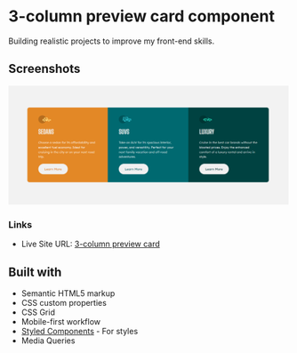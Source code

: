 # 3-column preview card component

Building realistic projects to improve my front-end skills.

## Screenshots

![](ss.png)

### Links

- Live Site URL: [3-column preview card](https://0rder-summary-card.netlify.app/)

## Built with

- Semantic HTML5 markup
- CSS custom properties
- CSS Grid
- Mobile-first workflow
- [Styled Components](https://styled-components.com/) - For styles
- Media Queries
